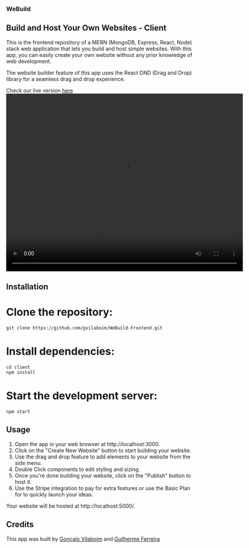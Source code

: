 ### WeBuild

## Build and Host Your Own Websites - Client

This is the frontend repository of a MERN (MongoDB, Express, React, Node) stack web application that lets you build and host simple websites. With this app, you can easily create your own website without any prior knowledge of web development.

The website builder feature of this app uses the React DND (Drag and Drop) library for a seamless drag and drop experience.

Check our live version [here](https://webuildproject.netlify.app)
<video width="640" height="480" controls>
  <source src="https://github.com/gferreira7/WeBuild-Frontend/assets/104030930/48e72b87-f3b5-47cc-880d-48bdc695bb1d" type="video/mp4">
</video>

## Installation

# Clone the repository:

```
git clone https://github.com/gvilaboim/WeBuild-Frontend.git
```

# Install dependencies:

```
cd client
npm install
```

# Start the development server:

```
npm start
```

## Usage

1. Open the app in your web browser at http://localhost:3000.
2. Click on the "Create New Website" button to start building your website.
3. Use the drag and drop feature to add elements to your website from the side menu.
4. Double Click components to edit styling and sizing.
5. Once you're done building your website, click on the "Publish" button to host it.
6. Use the Stripe integration to pay for extra features or use the Basic Plan for to quickly launch your ideas.

Your website will be hosted at http://localhost:5000/<your-website-name>.

## Credits

This app was built by [Gonçalo Vilaboim](https://github.com/gvilaboim) and [Guilherme Ferreira](https://github.com/gferreira7)
